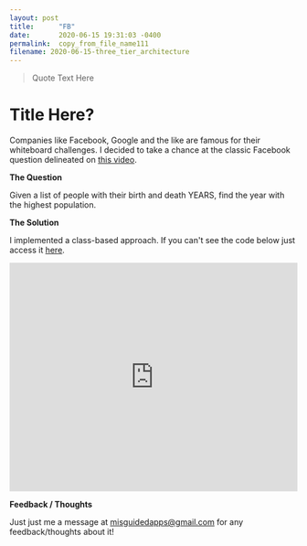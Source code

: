 ```yaml
---
layout: post
title:      "FB"
date:       2020-06-15 19:31:03 -0400
permalink:  copy_from_file_name111
filename: 2020-06-15-three_tier_architecture
---
```


> Quote Text Here

# Title Here?

Companies like Facebook, Google and the like are famous for their whiteboard challenges. I decided to take a chance at the classic Facebook question delineated on [this video](https://www.youtube.com/watch?v=4UWDyJq8jZg&t=7s).

**The Question**

Given a list of people with their birth and death YEARS, find the year with the highest population.

**The Solution**

I implemented a class-based approach. If you can't see the code below just access it [here](https://repl.it/@fbohz/CodingInterviewQsPractice#index.js).

<iframe height="400px" width="100%" src="https://repl.it/@fbohz/CodingInterviewQsPractice?lite=true" scrolling="no" frameborder="no" allowtransparency="true" allowfullscreen="true" sandbox="allow-forms allow-pointer-lock allow-popups allow-same-origin allow-scripts allow-modals"></iframe>

**Feedback / Thoughts**

Just just me a message at <a href="mailto:misguidedapps@gmail.com">misguidedapps@gmail.com</a> for any feedback/thoughts about it!
